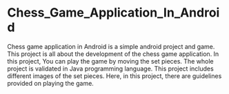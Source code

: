 # Chess_Game_Application_In_Android
Chess game application in Android is a simple android project and game. This project is all about the development of the chess game application. In this project, You can play the game by moving the set pieces. The whole project is validated in Java programming language. This project includes different images of the set pieces. Here, in this project, there are guidelines provided on playing the game.
